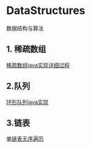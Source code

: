 # DataStructures

数据结构与算法



## 1. 稀疏数组

[稀疏数组java实现详细过程](https://github.com/zmscr/DataStructures/blob/main/com/zmscr/sparsearray/%E7%A8%80%E7%96%8F%E6%95%B0%E7%BB%84java%E5%AE%9E%E7%8E%B0%E8%AF%A6%E7%BB%86%E8%BF%87%E7%A8%8B.md)



## 2.队列

[环形队列java实现](https://github.com/zmscr/DataStructures/blob/main/com/zmscr/queue/环形队列实现.md)





## 3.链表

[单链表无序遍历](https://github.com/zmscr/DataStructures/blob/main/com/zmscr/linkedlist/无序单链表实现.md)
